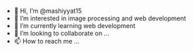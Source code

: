 - 👋 Hi, I’m @mashiyyat15
- 👀 I’m interested in image processing and web development
- 🌱 I’m currently learning web development
- 💞️ I’m looking to collaborate on ...
- 📫 How to reach me ...

<!---
mashiyyat15/mashiyyat15 is a ✨ special ✨ repository because its `README.md` (this file) appears on your GitHub profile.
You can click the Preview link to take a look at your changes.
--->
